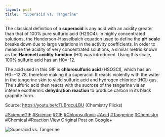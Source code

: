```yaml
---
layout: post
title:  "Superacid vs. Tangerine"
---
```


The classical definition of a **superacid** is any acid with an acidity greater than that of 100% pure sulfuric acid (H2SO4). In highly concentrated solutions, the Henderson-Hasselbalch equation used to define the **pH scale** breaks down due to large variations in the activity coefficients. In order to measure the acidity of very concentrated solutions, a similar metric known as the **Hammett acidity function** (H0) was introduced. Using this scale, 100% sulfuric acid has an H0=-12.  
  
The acid used in this GIF is **chlorosulfuric acid** (HSO3Cl), which has an H0=-12.78, therefore making it a superacid. It reacts violently with the water in the tangerine skin to yield sulfuric acid and hydrogen chloride (HCl) gas. The sulfuric acid then reacts with the sucrose of the tangerine via an intense exothermic **dehydration reaction** to produce carbon in its black graphite form.  
  
Source: <https://youtu.be/cTLBrqcuLBU> (Chemistry Flicks)  
  
[#ScienceGIF](https://plus.google.com/s/%23ScienceGIF/posts) [#Science](https://plus.google.com/s/%23Science/posts) [#GIF](https://plus.google.com/s/%23GIF/posts) [#Chlorosulfonic](https://plus.google.com/s/%23Chlorosulfonic/posts) [#Acid](https://plus.google.com/s/%23Acid/posts) [#Tangerine](https://plus.google.com/s/%23Tangerine/posts) [#Chemistry](https://plus.google.com/s/%23Chemistry/posts) [#Chemical](https://plus.google.com/s/%23Chemical/posts) [#Reaction](https://plus.google.com/s/%23Reaction/posts)
[View Original Post on Google+](https://plus.google.com/+ColinSullender/posts/JRxnZfCGV79)

![Superacid vs. Tangerine](https://i.imgur.com/zdrfsML.gif)
